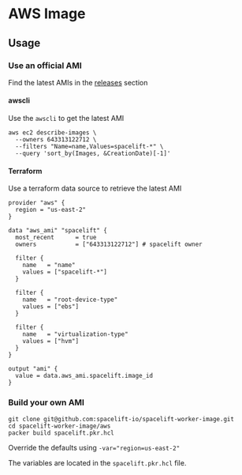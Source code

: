 # AWS Image

## Usage

### Use an official AMI

Find the latest AMIs in the [releases](https://github.com/spacelift-io/spacelift-worker-image/releases) section

#### awscli

Use the `awscli` to get the latest AMI

```shell
aws ec2 describe-images \
  --owners 643313122712 \
  --filters "Name=name,Values=spacelift-*" \
  --query 'sort_by(Images, &CreationDate)[-1]'
```

#### Terraform

Use a terraform data source to retrieve the latest AMI

```hcl
provider "aws" {
  region = "us-east-2"
}

data "aws_ami" "spacelift" {
  most_recent      = true
  owners           = ["643313122712"] # spacelift owner

  filter {
    name   = "name"
    values = ["spacelift-*"]
  }

  filter {
    name   = "root-device-type"
    values = ["ebs"]
  }

  filter {
    name   = "virtualization-type"
    values = ["hvm"]
  }
}

output "ami" {
  value = data.aws_ami.spacelift.image_id
}
```

### Build your own AMI

```shell
git clone git@github.com:spacelift-io/spacelift-worker-image.git
cd spacelift-worker-image/aws
packer build spacelift.pkr.hcl
```

Override the defaults using `-var="region=us-east-2"`

The variables are located in the `spacelift.pkr.hcl` file.
